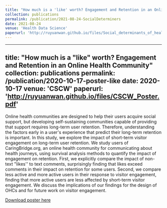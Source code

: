 ```yaml
---
title: "How much is a 'like' worth? Engagement and Retention in an Online Health Community"
collection: publications
permalink: /publication/2021-08-24-SocialDeterminers
date: 2021-08-24
venue: 'Health Data Science'
paperurl: 'http://ruyuanwan.github.io/files/Social_determinants_of_health_in_the_era_of_AI.pdf'
---
```


---
title: "How much is a "like" worth? Engagement and Retention in an Online Health Community"
collection: publications
permalink: /publication/2020-10-17-poster-like
date: 2020-10-17
venue: 'CSCW'
paperurl: 'http://ruyuanwan.github.io/files/CSCW_Poster.pdf'
---

Online health communities are designed to help their users acquire social support, but developing self-sustaining communities capable of providing that support requires long-term user retention. Therefore, understanding the factors early in a user's experience that predict their long-term retention is important. In this study, we explore the impact of short-term visitor engagement on long-term user retention. We study users of CaringBridge.org, an online health community for communicating about health journeys, using survival analysis methods to quantify the impact of engagement on retention. First, we explicitly compare the impact of non-text "likes'' to text comments, surprisingly finding that likes exceed comments in their impact on retention for some users. Second, we compare less active and more active users in their response to visitor engagement, finding that more active users are less affected by short-term visitor engagement. We discuss the implications of our findings for the design of OHCs and for future work on visitor engagement.


[Download poster here](http://ruyuanwan.github.io/files/CSCW_Poster.pdf)

